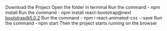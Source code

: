 Download the Project
Open the folder in terminal
Run the command - npm install
Run the command - npm install react-bootstrap@next bootstrap@5.0.2
Run the command - npm i react-animated-css --save
Run the command - npm start
Then the project starts running on the browser
